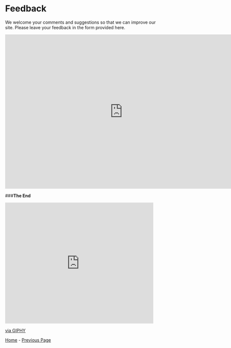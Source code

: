 # **Feedback**
We welcome your comments and suggestions so that we can improve our site. Please leave your feedback in  the form provided here. 


<iframe src="https://docs.google.com/forms/d/e/1FAIpQLSdpw9PrQCyBYhyrdrHFIZZb4OAAdBsJoG2uLHmQ8qALcgINUA/viewform?embedded=true" width="760" height="500" frameborder="0" marginheight="0" marginwidth="0">Wird geladen...</iframe>


###**The End**
<iframe src="https://giphy.com/embed/xTiTnEHBh7qapyuvwQ" width="480" height="392" frameBorder="0" class="giphy-embed" allowFullScreen></iframe><p><a href="https://giphy.com/gifs/glitter-toss-xTiTnEHBh7qapyuvwQ">via GIPHY</a></p>

 [Home](index.md) - [Previous Page](Limitations.md)
